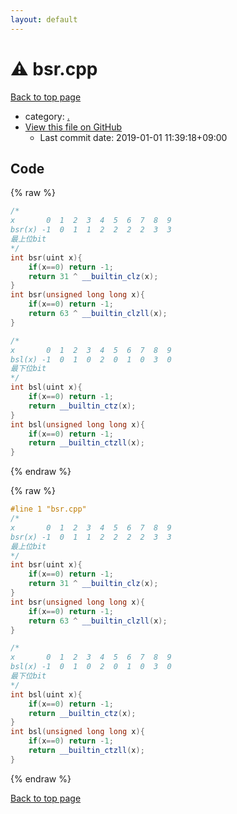 ```yaml
---
layout: default
---
```


<!-- mathjax config similar to math.stackexchange -->
<script type="text/javascript" async
  src="https://cdnjs.cloudflare.com/ajax/libs/mathjax/2.7.5/MathJax.js?config=TeX-MML-AM_CHTML">
</script>
<script type="text/x-mathjax-config">
  MathJax.Hub.Config({
    TeX: { equationNumbers: { autoNumber: "AMS" }},
    tex2jax: {
      inlineMath: [ ['$','$'] ],
      processEscapes: true
    },
    "HTML-CSS": { matchFontHeight: false },
    displayAlign: "left",
    displayIndent: "2em"
  });
</script>

<script type="text/javascript" src="https://cdnjs.cloudflare.com/ajax/libs/jquery/3.4.1/jquery.min.js"></script>
<script src="https://cdn.jsdelivr.net/npm/jquery-balloon-js@1.1.2/jquery.balloon.min.js" integrity="sha256-ZEYs9VrgAeNuPvs15E39OsyOJaIkXEEt10fzxJ20+2I=" crossorigin="anonymous"></script>
<script type="text/javascript" src="../assets/js/copy-button.js"></script>
<link rel="stylesheet" href="../assets/css/copy-button.css" />


# :warning: bsr.cpp

<a href="../index.html">Back to top page</a>

* category: <a href="../index.html#5058f1af8388633f609cadb75a75dc9d">.</a>
* <a href="{{ site.github.repository_url }}/blob/master/bsr.cpp">View this file on GitHub</a>
    - Last commit date: 2019-01-01 11:39:18+09:00




## Code

<a id="unbundled"></a>
{% raw %}
```cpp
/*
x       0  1  2  3  4  5  6  7  8  9
bsr(x) -1  0  1  1  2  2  2  2  3  3
最上位bit
*/
int bsr(uint x){
	if(x==0) return -1;
	return 31 ^ __builtin_clz(x);
}
int bsr(unsigned long long x){
	if(x==0) return -1;
	return 63 ^ __builtin_clzll(x);
}

/*
x       0  1  2  3  4  5  6  7  8  9
bsl(x) -1  0  1  0  2  0  1  0  3  0
最下位bit
*/
int bsl(uint x){
	if(x==0) return -1;
	return __builtin_ctz(x);
}
int bsl(unsigned long long x){
	if(x==0) return -1;
	return __builtin_ctzll(x);
}


```
{% endraw %}

<a id="bundled"></a>
{% raw %}
```cpp
#line 1 "bsr.cpp"
/*
x       0  1  2  3  4  5  6  7  8  9
bsr(x) -1  0  1  1  2  2  2  2  3  3
最上位bit
*/
int bsr(uint x){
	if(x==0) return -1;
	return 31 ^ __builtin_clz(x);
}
int bsr(unsigned long long x){
	if(x==0) return -1;
	return 63 ^ __builtin_clzll(x);
}

/*
x       0  1  2  3  4  5  6  7  8  9
bsl(x) -1  0  1  0  2  0  1  0  3  0
最下位bit
*/
int bsl(uint x){
	if(x==0) return -1;
	return __builtin_ctz(x);
}
int bsl(unsigned long long x){
	if(x==0) return -1;
	return __builtin_ctzll(x);
}


```
{% endraw %}

<a href="../index.html">Back to top page</a>

